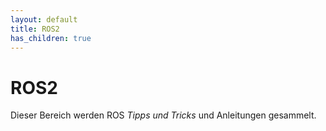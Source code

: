 ```yaml
---
layout: default
title: ROS2
has_children: true
---
```


# ROS2

Dieser Bereich werden ROS *Tipps und Tricks* und Anleitungen gesammelt.
